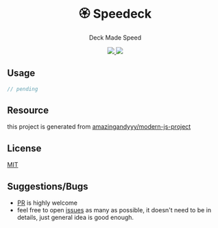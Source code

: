 <h1 align="center">
🏵️ Speedeck
</h1>
<p align="center">
Deck Made Speed
</p>

<p align="center">
   <a href="https://github.com/amazingandyyy/speedeck/blob/master/LICENSE">
      <img src="https://img.shields.io/badge/License-MIT-green.svg" />
   </a>
   <a href="https://circleci.com/gh/amazingandyyy/speedeck">
      <img src="https://circleci.com/gh/amazingandyyy/speedeck/tree/master.svg?style=svg" />
   </a>
</p>

## Usage

```js
// pending
```


## Resource

this project is generated from [amazingandyyy/modern-js-project](https://github.com/amazingandyyy/modern-js-project)

## License

[MIT](https://raw.githubusercontent.com/amazingandyyy/speedeck/master/license)

## Suggestions/Bugs

- [PR](https://github.com/amazingandyyy/speedeck/pulls) is highly welcome
- feel free to open [issues](https://github.com/amazingandyyy/speedeck/issues) as many as possible, it doesn't need to be in details, just general idea is good enough.
